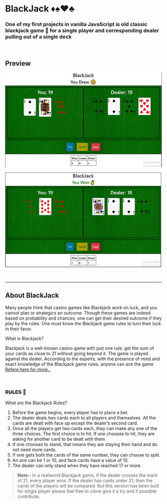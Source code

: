 # **BlackJack** ♦♠♥♣

### One of my first projects in vanilla JavaScript is old classic blackjack game 🎰 for a single player and corresponding dealer pulling out of a single deck
<br>

## Preview

![img1](https://raw.githubusercontent.com/prompt-07/BlackJack_in_JS/master/BlackJack/blackJacksc1.png "Draw Preview")

![img2](https://raw.githubusercontent.com/prompt-07/BlackJack_in_JS/master/BlackJack/blackJacksc2.png "Win Preview")

<br>

- - -

## About BlackJack
Many people think that casino games like Blackjack work on luck, and you cannot plan or strategics an outcome. Though these games are indeed based on probability and chances, one can get their desired outcome if they play by the rules. One must know the Blackjack game rules to turn their luck in their favor.
<br>

What is Blackjack?

Blackjack is a well-known casino game with just one rule: get the sum of your cards as close to 21 without going beyond it. The game is played against the dealer. According to the experts, with the presence of mind and exact knowledge of the Blackjack game rules, anyone can ace the game 
[Refere here for more..](https://bicyclecards.com/article/the-beginning-of-blackjack/ "More info on BlackJack")

<br>

### **~~RULES~~** 🧾

What are the Blackjack Rules?

1) Before the game begins, every player has to place a bet.
2) The dealer deals two cards each to all players and themselves. All the cards are dealt with face up except the dealer’s second card.
3) Once all the players get two cards each, they can make any one of the three choices. The first choice is to hit. If one chooses to hit, they are asking for another card to be dealt with them.
4) If one chooses to stand, that means they are staying their hand and do not need more cards.
5) If one gets both the cards of the same number, they can choose to split.
6) An ace can be 1 or 10, and face cards have a value of 10.
7) The dealer can only stand when they have reached 17 or more.


> **Note:-** In a realworld Blackjack game, if the dealer crosses the mark of 21, every player wins. If the dealer has cards under 21, then the cards of the players will be compared. But this version has been built for single player please feel free to clone give it a try and if possible contribute.